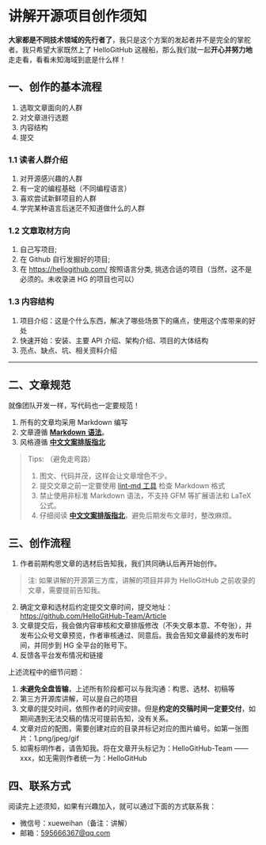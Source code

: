 # 讲解开源项目创作须知

**大家都是不同技术领域的先行者了**，我只是这个方案的发起者并不是完全的掌舵者。我只希望大家既然上了 HelloGitHub 这艘船，那么我们就一起**开心并努力地**走走看，看看未知海域到底是什么样！

## 一、创作的基本流程
1. 选取文章面向的人群
2. 对文章进行选题
3. 内容结构
4. 提交

### 1.1 读者人群介绍
1. 对开源感兴趣的人群
2. 有一定的编程基础（不同编程语言）
3. 喜欢尝试新鲜项目的人群
4. 学完某种语言后迷茫不知道做什么的人群

### 1.2 文章取材方向
1. 自己写项目;
2. 在 Github 自行发掘好的项目;
3. 在 https://hellogithub.com/ 按照语言分类, 挑选合适的项目（当然，这不是必须的。未收录进 HG 的项目也可以）

### 1.3 内容结构
1. 项目介绍：这是个什么东西，解决了哪些场景下的痛点，使用这个库带来的好处
2. 快速开始：安装、主要 API 介绍、架构介绍、项目的大体结构
3. 亮点、缺点、坑、相关资料介绍

---

## 二、文章规范

就像团队开发一样，写代码也一定要规范！

1. 所有的文章均采用 Markdown 编写
2. 文章遵循 [**Markdown** **语法**](https://github.com/younghz/Markdown)。
3. 风格遵循 [**中文文案排版指北**](https://github.com/sparanoid/chinese-copywriting-guidelines)

> Tips: （避免走弯路）
> 1. 图文、代码并茂，这样会让文章增色不少。
> 2. 提交文章之前一定要使用 [lint-md 工具](https://github.com/hustcc/lint-md/tree/master/packages/lint-md-cli) 检查 Markdown 格式
> 3. 禁止使用非标准 Markdown 语法，不支持 GFM 等扩展语法和 LaTeX 公式。
> 4. 仔细阅读 [**中文文案排版指北**](https://github.com/sparanoid/chinese-copywriting-guidelines)，避免后期发布文章时，整改麻烦。


## 三、创作流程

1. 作者前期构思文章的选材后告知我，我们共同确认后再开始创作。
> 注: 如果讲解的开源第三方库，讲解的项目并非为 HelloGitHub 之前收录的文章，需要提前告知我。
2. 确定文章和选材后约定提交文章时间，提交地址：https://github.com/HelloGitHub-Team/Article
3. 文章提交后，我会做内容审核和文章排版修改（不失文章本意、不夸张），并发布公众号文章预览，作者审核通过、同意后。我会告知文章最终的发布时间，并同步到 HG 全平台的账号下。
4. 反馈各平台发布情况和链接

上述流程中的细节问题：

1. **未避免全盘皆输**，上述所有阶段都可以与我沟通：构思、选材、初稿等
2. 第三方开源库讲解，可以是自己的项目
3. 文章的提交时间，依照作者的时间安排。但是**约定的交稿时间一定要交付**，如期间遇到无法交稿的情况可提前告知，没有关系。
4. 文章对应的配图，需要创建对应的目录并标记对应的图片编号。如第一张图片：1.png/jpeg/gif
5. 如需标明作者，请告知我。将在文章开头标记为：HelloGitHub-Team —— xxx，如无需则作者统一为：HelloGitHub


## 四、联系方式
阅读完上述须知，如果有兴趣加入，就可以通过下面的方式联系我：

- 微信号：xueweihan（备注：讲解）
- 邮箱：595666367@qq.com
